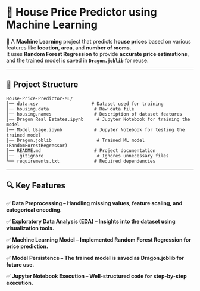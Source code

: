 # 🏡 **House Price Predictor using Machine Learning**  

📌 A **Machine Learning** project that predicts **house prices** based on various features like **location**, **area**, and **number of rooms**.  
It uses **Random Forest Regression** to provide **accurate price estimations**, and the trained model is saved in **`Dragon.joblib`** for reuse.  

---

## 📂 **Project Structure**  

```plaintext
House-Price-Predictor-ML/
│── data.csv                    # Dataset used for training
│── housing.data                 # Raw data file
│── housing.names                # Description of dataset features
│── Dragon Real Estates.ipynb     # Jupyter Notebook for training the model
│── Model Usage.ipynb            # Jupyter Notebook for testing the trained model
│── Dragon.joblib                 # Trained ML model (RandomForestRegressor)
│── README.md                    # Project documentation
│── .gitignore                    # Ignores unnecessary files
└── requirements.txt             # Required dependencies
```
___________________________________________________________________________________________________________________________________________________________________________________________________________________
 ## 🔍 **Key Features**

✅ **Data Preprocessing – Handling missing values, feature scaling, and categorical encoding.**

✅ **Exploratory Data Analysis (EDA) – Insights into the dataset using visualization tools.**

✅ **Machine Learning Model – Implemented Random Forest Regression for price prediction.**

✅ **Model Persistence – The trained model is saved as Dragon.joblib for future use.**

✅ **Jupyter Notebook Execution – Well-structured code for step-by-step execution.**

